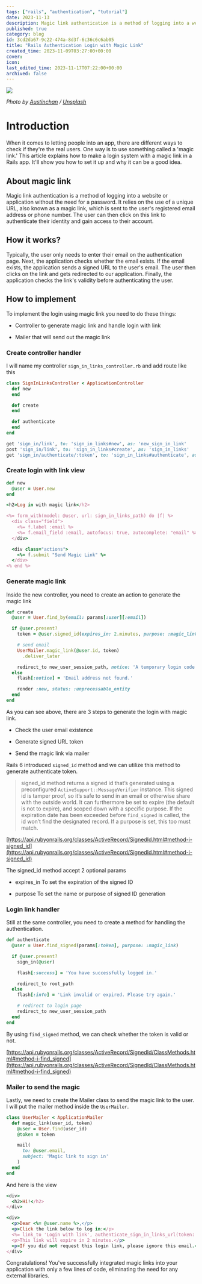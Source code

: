 ```yaml
---
tags: ["rails", "authentication", "tutorial"]
date: 2023-11-13
description: Magic link authentication is a method of logging into a website or application without the need for a password.
published: true
category: blog
id: 3cd2da67-9c22-474a-8d3f-6c36c6c6ab05
title: "Rails Authentication Login with Magic Link"
created_time: 2023-11-09T03:27:00+00:00
cover: 
icon: 
last_edited_time: 2023-11-17T07:22:00+00:00
archived: false
---
```


![](https://images.unsplash.com/photo-1496449903678-68ddcb189a24?ixlib=rb-4.0.3&q=85&fm=jpg&crop=entropy&cs=srgb)

<em>Photo by [Austinchan](https://unsplash.com/@austinchan) / [Unsplash](https://unsplash.com/?utm_source=ghost&utm_medium=referral&utm_campaign=api-credit)</em>

# Introduction

When it comes to letting people into an app, there are different ways to check if they're the real users. One way is to use something called a 'magic link.' This article explains how to make a login system with a magic link in a Rails app. It'll show you how to set it up and why it can be a good idea.

## About magic link

Magic link authentication is a method of logging into a website or application without the need for a password. It relies on the use of a unique URL, also known as a magic link, which is sent to the user's registered email address or phone number. The user can then click on this link to authenticate their identity and gain access to their account.

## How it works?

Typically, the user only needs to enter their email on the authentication page. Next, the application checks whether the email exists. If the email exists, the application sends a signed URL to the user's email. The user then clicks on the link and gets redirected to our application. Finally, the application checks the link's validity before authenticating the user.

## How to implement

To implement the login using magic link you need to do these things:

- Controller to generate magic link and handle login with link

- Mailer that will send out the magic link

### Create controller handler

I will name my controller `sign_in_links_controller.rb` and add route like this

```ruby
class SignInLinksController < ApplicationController
  def new
  end

  def create
  end

  def authenticate
  end
end
```

```ruby
get 'sign_in/link', to: 'sign_in_links#new', as: 'new_sign_in_link'
post 'sign_in/link', to: 'sign_in_links#create', as: 'sign_in_links'
get 'sign_in/authenticate/:token', to: 'sign_in_links#authenticate', as: 'authenticate_sign_in_links'
```

### Create login with link view

```ruby
def new
  @user = User.new
end
```

```ruby
<h2>Log in with magic link</h2>

<%= form_with(model: @user, url: sign_in_links_path) do |f| %>
  <div class="field">
    <%= f.label :email %>
    <%= f.email_field :email, autofocus: true, autocomplete: "email" %>
  </div>

  <div class="actions">
    <%= f.submit "Send Magic Link" %>
  </div>
<% end %>
```

### Generate magic link

Inside the new controller, you need to create an action to generate the magic link

```ruby
def create
  @user = User.find_by(email: params[:user][:email])

  if @user.present?
    token = @user.signed_id(expires_in: 2.minutes, purpose: :magic_link)

    # send email
    UserMailer.magic_link(@user.id, token)
      .deliver_later

    redirect_to new_user_session_path, notice: 'A temporary login code has been sent to your inbox. Please check it.'
  else
    flash[:notice] = 'Email address not found.'

    render :new, status: :unprocessable_entity
  end
end
```

As you can see above, there are 3 steps to generate the login with magic link.

- Check the user email existence

- Generate signed URL token

- Send the magic link via mailer

Rails 6 introduced `signed_id` method and we can utilize this method to generate authenticate token.

> signed_id method returns a signed id that’s generated using a preconfigured `ActiveSupport::MessageVerifier` instance. This signed id is tamper proof, so it’s safe to send in an email or otherwise share with the outside world. It can furthermore be set to expire (the default is not to expire), and scoped down with a specific purpose. If the expiration date has been exceeded before `find_signed` is called, the id won’t find the designated record. If a purpose is set, this too must match.

[https://api.rubyonrails.org/classes/ActiveRecord/SignedId.html#method-i-signed_id](https://api.rubyonrails.org/classes/ActiveRecord/SignedId.html#method-i-signed_id)

The signed_id method accept 2 optional params

- expires_in
To set the expiration of the signed ID

- purpose
To set the name or purpose of signed ID generation

### Login link handler

Still at the same controller, you need to create a method for handling the authentication.

```ruby
def authenticate
  @user = User.find_signed(params[:token], purpose: :magic_link)

  if @user.present?
    sign_in(@user)

    flash[:success] = 'You have successfully logged in.'

    redirect_to root_path
  else
    flash[:info] = 'Link invalid or expired. Please try again.'

    # redirect to login page
    redirect_to new_user_session_path
  end
end
```

By using `find_signed` method, we can check whether the token is valid or not.

[https://api.rubyonrails.org/classes/ActiveRecord/SignedId/ClassMethods.html#method-i-find_signed](https://api.rubyonrails.org/classes/ActiveRecord/SignedId/ClassMethods.html#method-i-find_signed)

### Mailer to send the magic

Lastly, we need to create the Mailer class to send the magic link to the user. I will put the mailer method inside the `UserMailer`.

```ruby
class UserMailer < ApplicationMailer
  def magic_link(user_id, token)
    @user = User.find(user_id)
    @token = token

    mail(
      to: @user.email,
      subject: 'Magic link to sign in'
    )
  end
end
```

And here is the view

```ruby
<div>
  <h2>Hi!</h2>
</div>

<div>
  <p>Dear <%= @user.name %>,</p>
  <p>Click the link below to log in:</p>
  <%= link_to 'Login with link', authenticate_sign_in_links_url(token: @token) %>
  <p>This link will expire in 2 minutes.</p>
  <p>If you did not request this login link, please ignore this email.</p>
</div>
```

Congratulations! You've successfully integrated magic links into your application with only a few lines of code, eliminating the need for any external libraries.
